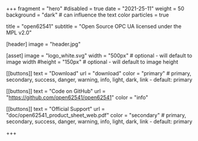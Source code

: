 +++
fragment = "hero"
#disabled = true
date = "2021-25-11"
weight = 50
background = "dark" # can influence the text color
particles = true

title = "open62541"
subtitle = "Open Source OPC UA licensed under the MPL v2.0"

[header]
  image = "header.jpg"

[asset]
  image = "logo_white.svg"
  width = "500px" # optional - will default to image width
  #height = "150px" # optional - will default to image height

[[buttons]]
  text = "Download"
  url = "download"
  color = "primary" # primary, secondary, success, danger, warning, info, light, dark, link - default: primary

[[buttons]]
  text = "Code on GitHub"
  url = "https://github.com/open62541/open62541"
  color = "info"

[[buttons]]
    text = "Official Support"
    url = "doc/open62541_product_sheet_web.pdf"
    color = "secondary" # primary, secondary, success, danger, warning, info, light, dark, link - default: primary


+++
